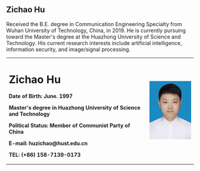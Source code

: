 ## Zichao Hu 
Received the B.E. degree in Communication Engineering Specialty from Wuhan University of Technology, China, in 2019. He is currently pursuing toward the Master's degree at the Huazhong University of Science and Technology. His current research interests include artificial intelligence, information security, and image/signal processing.
<table border="0">
  <tr>
    <td width="75%">
      <h1>Zichao Hu</h1>
      <p><b>Date of Birth: June. 1997</b></p>
      <p><b>Master's degree in Huazhong University of Science and Technology</b></p>
      <p><b>Political Status: Member of Communist Party of China</b></p>
      <p><b>E-mail: huzichao@hust.edu.cn</b></p>
      <p><b>TEL: (+86) 158-7139-0173</b></p>
    </td>
    <td width="25%">
      <img src="/me.JPG" width="100%">
    </td>
  </tr>
</table>
